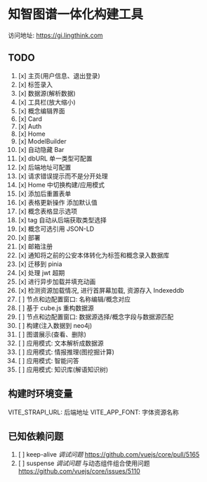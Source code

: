 # 知智图谱一体化构建工具

访问地址: https://gi.lingthink.com

## TODO

1. [x] 主页(用户信息、退出登录)
2. [x] 标签录入
3. [x] 数据源(解析数据)
4. [x] 工具栏(放大缩小)
5. [x] 概念编辑界面
6. [x] Card
7. [x] Auth
8. [x] Home
9. [x] ModelBuilder
10. [x] 自动隐藏 Bar
11. [x] dbURL 单一类型可配置
12. [x] 后端地址可配置
13. [x] 请求错误提示而不是分开处理
14. [x] Home 中切换构建/应用模式
15. [x] 添加后重置表单
16. [x] 表格更新操作 添加默认值
17. [x] 概念表格显示选项
18. [x] tag 自动从后端获取类型选择
19. [x] 概念可选引用 JSON-LD
20. [x] 部署
21. [x] 邮箱注册
22. [x] 通知将之前的公安本体转化为标签和概念录入数据库
23. [x] 迁移到 pinia
24. [x] 处理 jwt 超期
25. [x] 进行异步加载并填充动画
26. [x] 检测资源加载情况, 进行首屏幕加载, 资源存入 Indexeddb
27. [ ] 节点和边配置窗口: 名称编辑/概念对应
28. [ ] 基于 cube.js 重构数据源
29. [ ] 节点和边配置窗口: 数据源选择/概念字段与数据源匹配
30. [ ] 构建(注入数据到 neo4j)
31. [ ] 图谱展示(查看、删除)
32. [ ] 应用模式: 文本解析成数据源
33. [ ] 应用模式: 情报推理(图挖掘计算)
34. [ ] 应用模式: 智能问答
35. [ ] 应用模式: 知识库(解语知识树)

## 构建时环境变量

VITE_STRAPI_URL: 后端地址
VITE_APP_FONT: 字体资源名称

## 已知依赖问题

1. [ ] keep-alive _调试问题_ https://github.com/vuejs/core/pull/5165
2. [ ] suspense _调试问题_ 与动态组件组合使用问题 https://github.com/vuejs/core/issues/5110
